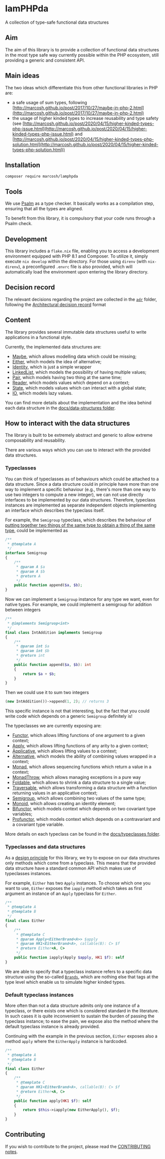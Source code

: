 # lamPHPda

A collection of type-safe functional data structures

## Aim

The aim of this library is to provide a collection of functional data
structures in the most type safe way currently possible within the PHP
ecosystem, still providing a generic and consistent API.

## Main ideas

The two ideas which differentiate this from other functional libraries in PHP
are:

- a safe usage of sum types, following [http://marcosh.github.io/post/2017/10/27/maybe-in-php-2.html](http://marcosh.github.io/post/2017/10/27/maybe-in-php-2.html)
- the usage of higher kinded types to increase reusability and type safety
  (see [http://marcosh.github.io/post/2020/04/15/higher-kinded-types-php-issue.html](http://marcosh.github.io/post/2020/04/15/higher-kinded-types-php-issue.html)
  and [http://marcosh.github.io/post/2020/04/15/higher-kinded-types-php-solution.html](http://marcosh.github.io/post/2020/04/15/higher-kinded-types-php-solution.html))

## Installation

```shell
composer require marcosh/lamphpda
```

## Tools

We use [Psalm](https://psalm.dev/) as a type checker. It basically works as a
compilation step, ensuring that all the types are aligned.

To benefit from this library, it is compulsory that your code runs through a
Psalm check.

## Development

This library includes a `flake.nix` file, enabling you to access a development
environment equipped with PHP 8.1 and Composer. To utilize it, simply execute
`nix develop` within the directory. For those using `direnv`
(with `nix-direnv`), a preconfigured `.envrc` file is also provided, which will
automatically load the environment upon entering the library directory.

## Decision record

The relevant decisions regarding the project are collected in the [`adr`](adr) folder, following the
[Architectural decision record](https://adr.github.io/) format

## Content

The library provides several immutable data structures useful to write applications in a functional style.

Currently, the implemented data structures are:

- [Maybe](src/Maybe.php), which allows modelling data which could be missing;
- [Either](src/Either.php), which models the idea of alternative;
- [Identity](src/Identity.php), which is just a simple wrapper
- [LinkedList](src/LinkedList.php), which models the possibility of having multiple values;
- [Pair](src/Pair.php), which models having two thing at the same time;
- [Reader](src/Reader.php), which models values which depend on a context;
- [State](src/State.php), which models values which can interact with a global state;
- [IO](src/IO.php), which models lazy values.

You can find more details about the implementation and the idea behind each data structure in the
[docs/data-structures folder](docs/data-structures).

## How to interact with the data structures

The library is built to be extremely abstract and generic to allow extreme composability and reusability.

There are various ways which you can use to interact with the provided data structures.

### Typeclasses

You can think of typeclasses as of behaviours which could be attached to a data structure. Since a data structure could
in principle have more than one way to implement a specific behaviour (e.g., there's more than one way to use two
integers to compute a new integer), we can not use directly interfaces to be implemented by our data structures.
Therefore, typeclass instances are implemented as separate independent objects implementing an interface which describes
the typeclass itself.

For example, the `Semigroup` typeclass, which describes the behaviour of [putting together two things of the same type
to obtain a thing of the same type](http://marcosh.github.io/post/2020/08/21/type-equality-in-object-oriented-programming.html),
could be implemented as

```php
/**
 * @template A
 */
interface Semigroup
{
    /**
     * @param A $a
     * @param A $b
     * @return A
     */
    public function append($a, $b);
}
```

Now we can implement a `Semigroup` instance for any type we want, even for native types. For example, we could implement
a semigroup for addition between integers

```php
/**
 * @implements Semigruop<int>
 */
final class IntAddition implements Semigroup
{
    /**
     * @param int $a
     * @param int $b
     * @return int
     */
    public function append($a, $b): int
    {
        return $a + $b;
    }
}
```

Then we could use it to sum two integers

```php
(new IntAddition())->append(1, 2); // returns 3
```

This specific instance is not that interesting, but the fact that you could write code which depends on a generic
`Semigroup` definitely is!

The typeclasses we are currently exposing are:

- [Functor](src/Typeclass/Functor.php), which allows lifting functions of one argument to a given context;
- [Apply](src/Typeclass/Apply.php), which allows lifting functions of any arity to a given context;
- [Applicative](src/Typeclass/Applicative.php), which allows lifting values to a context;
- [Alternative](src/Typeclass/Alternative.php), which models the ability of combining values wrapped in a context;
- [Monad](src/Typeclass/Monad.php), which allows sequencing functions which return a value in a context;
- [MonadThrow](src/Typeclass/MonadThrow.php), which allows managing exceptions in a pure way
- [Foldable](src/Typeclass/Foldable.php), which allows to shrink a data structure to a single value;
- [Traversable](src/Typeclass/Traversable.php), which allows transforming a data structure with a function returning values in an applicative context;
- [Semigroup](src/Typeclass/Semigroup.php), which allows combining two values of the same type;
- [Monoid](src/Typeclass/Monoid.php), which allows creating an identity element;
- [Bifunctor](src/Typeclass/Bifunctor.php), which models context which depends on two covariant type variables;
- [Profunctor](src/Typeclass/Profunctor.php), which models context which depends on a contravariant and a covariant type variable.

More details on each typeclass can be found in the [docs/typeclasses folder](docs/typeclasses).

### Typeclasses and data structures

As a [design principle](adr/2021-11-22-methods-come-from-typeclasses.md) for this library, we try to expose on our data
structures only methods which come from a typeclass. This means that the provided data structure have a standard common
API which makes use of typeclasses instances.

For example, `Either` has two `Apply` instances. To choose which one you want to use, `Either` exposes the `iapply`
method which takes as first argument an instance of an `Apply` typeclass for `Either`.

```php
/**
 * @template A
 * @template B
 */
final class Either
{
    /**
     * @template C
     * @param Apply<EitherBrand<A>> $apply
     * @param HK1<EitherBrand<A>, callable(B): C> $f
     * @return Either<A, C>
     */
    public function iapply(Apply $apply, HK1 $f): self
}
```

We are able to specify that a typeclass instance refers to a specific data structure using the so-called
[`Brands`](src/Brand/Brand.php), which are nothing else that tags at the type level which enable us to simulate higher
kinded types.

### Default typeclass instances

More often than not a data structure admits only one instance of a typeclass, or there exists one which is considered
standard in the literature. In such cases it is quite inconvenient to sustain the burden of passing the typeclass
instance; to ease the pain, we expose also the method where the default typeclass instance is already provided.

Continuing with the example in the previous section, `Either` exposes also a method `apply` where the `EitherApply`
instance is hardcoded.

```php
/**
 * @template A
 * @template B
 */
final class Either
{
    /**
     * @template C
     * @param HK1<EitherBrand<A>, callable(B): C> $f
     * @return Either<A, C>
     */
    public function apply(HK1 $f): self
    {
        return $this->iapply(new EitherApply(), $f);
    }
}
```

## Contributing

If you wish to contribute to the project, please read the [CONTRIBUTING notes](CONTRIBUTING.md).

